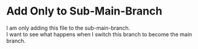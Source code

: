 # Add Only to Sub-Main-Branch
I am only adding this file to the sub-main-branch.   
I want to see what happens when I switch this branch to become the main branch.   
